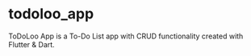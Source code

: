# todoloo_app
ToDoLoo App is a To-Do List app with CRUD functionality created with Flutter &amp; Dart.
